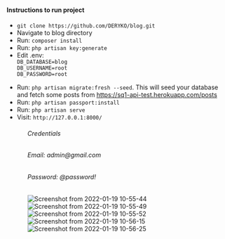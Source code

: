 <h4>Instructions to run project</h4>
<ul>
    <li><code>git clone https://github.com/DERYKO/blog.git</code></li>
    <li>Navigate to blog directory</li>
    <li>Run: <code>composer install</code></li>
    <li>Run: <code>php artisan key:generate</code></li>
     <li>Edit .env: 
         <code>
DB_DATABASE=blog
DB_USERNAME=root
DB_PASSWORD=root
         </code>
    </li>
    <li>Run: <code>php artisan migrate:fresh --seed</code>. This will seed your database and fetch some posts from  <a href="https://sq1-api-test.herokuapp.com/posts">https://sq1-api-test.herokuapp.com/posts</a></li>
     <li>Run: <code>php artisan passport:install</code></li>
    <li>Run: <code>php artisan serve</code></li>
    <li>Visit: <code>http://127.0.0.1:8000/</code></li>
<ul/>
    <h6>Credentials</h6>
    <h6>Email: admin@gmail.com</h6>
    <h6>Password: @password!</h6>

![Screenshot from 2022-01-19 10-55-44](https://user-images.githubusercontent.com/29039251/150094509-cc971710-04b3-4e49-a6ba-61fac77a1b8e.png)
![Screenshot from 2022-01-19 10-55-49](https://user-images.githubusercontent.com/29039251/150094512-01e8505d-c870-415e-b7ec-ef7fe233a7f7.png)
![Screenshot from 2022-01-19 10-55-52](https://user-images.githubusercontent.com/29039251/150094514-aa7c1272-6d99-4691-a1d7-343784969be5.png)
![Screenshot from 2022-01-19 10-56-15](https://user-images.githubusercontent.com/29039251/150094517-cb623489-6c81-40e7-b843-084a774f4a8e.png)
![Screenshot from 2022-01-19 10-56-25](https://user-images.githubusercontent.com/29039251/150094522-9d570870-0c8e-4600-a9d3-0d1e75398225.png)
